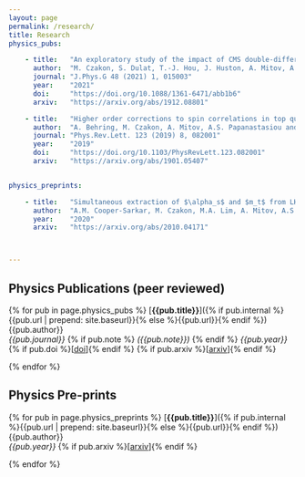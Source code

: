 ```yaml
---
layout: page
permalink: /research/
title: Research
physics_pubs:

    - title:   "An exploratory study of the impact of CMS double-differential top distributions on the gluon parton distribution function."
      author:  "M. Czakon, S. Dulat, T.-J. Hou, J. Huston, A. Mitov, A.S. Papanastasiou, I. Sitiwaldi, Z. Yu and C.-P. Yuan"
      journal: "J.Phys.G 48 (2021) 1, 015003"
      year:    "2021"
      doi:     "https://doi.org/10.1088/1361-6471/abb1b6"
      arxiv:   "https://arxiv.org/abs/1912.08801"

    - title:   "Higher order corrections to spin correlations in top quark pair production at the LHC."
      author:  "A. Behring, M. Czakon, A. Mitov, A.S. Papanastasiou and R. Poncelet"
      journal: "Phys.Rev.Lett. 123 (2019) 8, 082001"
      year:    "2019"
      doi:     "https://doi.org/10.1103/PhysRevLett.123.082001"
      arxiv:   "https://arxiv.org/abs/1901.05407"


physics_preprints:

    - title:   "Simultaneous extraction of $\alpha_s$ and $m_t$ from LHC $t\bar{t}$ differential distributions"
      author:  "A.M. Cooper-Sarkar, M. Czakon, M.A. Lim, A. Mitov, A.S. Papanastasiou"
      year:    "2020"
      arxiv:   "https://arxiv.org/abs/2010.04171"



---
```


## Physics Publications (peer reviewed)

{% for pub in page.physics_pubs %}
[**{{pub.title}}**]({% if pub.internal %}{{pub.url | prepend: site.baseurl}}{% else %}{{pub.url}}{% endif %})<br />
{{pub.author}}<br />
*{{pub.journal}}*
{% if pub.note %} *({{pub.note}})*
{% endif %} *{{pub.year}}* 
{% if pub.doi %}[[doi]({{pub.doi}})]{% endif %}
{% if pub.arxiv %}[[arxiv]({{pub.arxiv}})]{% endif %}

{% endfor %}


## Physics Pre-prints

{% for pub in page.physics_preprints %}
[**{{pub.title}}**]({% if pub.internal %}{{pub.url | prepend: site.baseurl}}{% else %}{{pub.url}}{% endif %})<br />
{{pub.author}}<br />
 *{{pub.year}}* 
{% if pub.arxiv %}[[arxiv]({{pub.arxiv}})]{% endif %}

{% endfor %}
